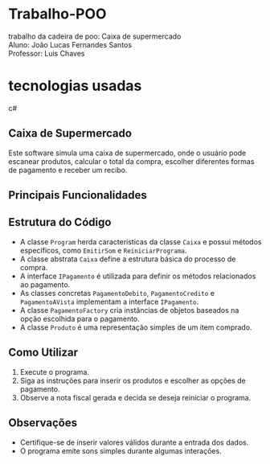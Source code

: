# Trabalho-POO
trabalho da cadeira de poo: Caixa de supermercado <br/>
Aluno: João Lucas Fernandes Santos<br/>
Professor: Luis Chaves
# tecnologias usadas
c#

## Caixa de Supermercado

Este software simula uma caixa de supermercado, onde o usuário pode escanear produtos, calcular o total da compra, escolher diferentes formas de pagamento e receber um recibo.

## Principais Funcionalidades

## Estrutura do Código

- A classe `Program` herda características da classe `Caixa` e possui métodos específicos, como `EmitirSom` e `ReiniciarPrograma`.
- A classe abstrata `Caixa` define a estrutura básica do processo de compra.
- A interface `IPagamento` é utilizada para definir os métodos relacionados ao pagamento.
- As classes concretas `PagamentoDebito`, `PagamentoCredito` e `PagamentoAVista` implementam a interface `IPagamento`.
- A classe `PagamentoFactory` cria instâncias de objetos baseados na opção escolhida para o pagamento.
- A classe `Produto` é uma representação simples de um item comprado.

## Como Utilizar

1. Execute o programa.
2. Siga as instruções para inserir os produtos e escolher as opções de pagamento.
3. Observe a nota fiscal gerada e decida se deseja reiniciar o programa.

## Observações

- Certifique-se de inserir valores válidos durante a entrada dos dados.
- O programa emite sons simples durante algumas interações.



